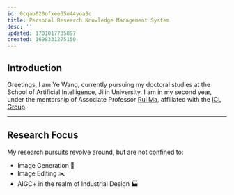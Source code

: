 ```yaml
---
id: 0cqab020ofxee35u44yoa3c
title: Personal Research Knowledge Management System
desc: ''
updated: 1701017735897
created: 1698331275150
---
```


## Introduction
Greetings, I am Ye Wang, currently pursuing my doctoral studies at the School of Artificial Intelligence, Jilin University. I am in my second year, under the mentorship of Associate Professor [Rui Ma](https://ruim-jlu.github.io/), affiliated with the [ICL Group](https://ruim-jlu.github.io/team/).

---

## Research Focus
My research pursuits revolve around, but are not confined to:
- Image Generation 🌄
- Image Editing ✂️
- AIGC+ in the realm of Industrial Design 🏭




